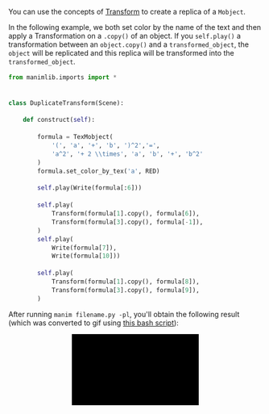 You can use the concepts of [Transform](https://github.com/aguiarandre/manim-training/blob/master/docs/shape_motions.md) to create a replica of a `Mobject`. 

In the following example, we both set color by the name of the text and then apply a Transformation on a `.copy()` of an object. If you `self.play()` a transformation between an `object.copy()` and a `transformed_object`, the `object` will be replicated and this replica will be transformed into the `transformed_object`.

```python
from manimlib.imports import *


class DuplicateTransform(Scene):
    
    def construct(self):
        
        formula = TexMobject(
            '(', 'a', '+', 'b', ')^2','=', 
            'a^2', '+ 2 \\times', 'a', 'b', '+', 'b^2'
        )
        formula.set_color_by_tex('a', RED)

        self.play(Write(formula[:6]))

        self.play(
            Transform(formula[1].copy(), formula[6]),
            Transform(formula[3].copy(), formula[-1]),
        )
        self.play(
            Write(formula[7]),
            Write(formula[10]))
        
        self.play(
            Transform(formula[1].copy(), formula[8]),
            Transform(formula[3].copy(), formula[9]),
        )
```
After running `manim filename.py -pl`, you'll obtain the following result (which was converted to gif using [this bash script](https://github.com/aguiarandre/manim-training/blob/master/makegif.sh)):
<p align='center'><img src="../previews/dup_transf.gif" width="50%"/> </p>
